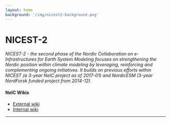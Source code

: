 ```yaml
---
layout: home
background: '/img/nicest2-background.png'
---
```


# NICEST-2

*NICEST-2 - the second phase of the Nordic Collaboration on e-Infrastructures for Earth System Modeling focuses on strengthening the Nordic position within climate modeling by leveraging, reinforcing and complementing ongoing initiatives. It builds on previous efforts within NICEST (a 3-year NeIC project as of 2017-01) and NordicESM (3-year NordForsk funded project from 2014-12).*

#### NeIC Wikis

- [External wiki](https://wiki.neic.no/wiki/NICEST2)
- [Internal wiki](https://wiki.neic.no/int/NICEST)

***

